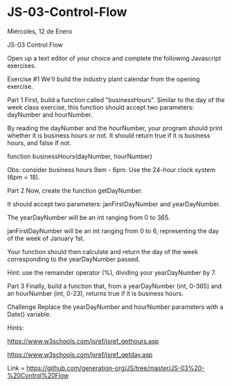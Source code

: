 # JS-03-Control-Flow
Miércoles, 12 de Enero


JS-03 Control Flow


Open up a text editor of your choice and complete the following Javascript exercises.

Exercise #1
We'll build the industry plant calendar from the opening exercise.

Part 1
First, build a function called "businessHours". Similar to the day of the week class exercise, this function should accept two parameters: dayNumber and hourNumber.

By reading the dayNumber and the hourNumber, your program should print whether it is business hours or not. It should return true if it is business hours, and false if not.

function businessHours(dayNumber, hourNumber)

Obs: consider business hours 9am - 6pm. Use the 24-hour clock system (6pm = 18).

Part 2
Now, create the function getDayNumber.

It should accept two parameters: janFirstDayNumber and yearDayNumber.

The yearDayNumber will be an int ranging from 0 to 365.

janFirstDayNumber will be an int ranging from 0 to 6, representing the day of the week of January 1st.

Your function should then calculate and return the day of the week corresponding to the yearDayNumber passed.

Hint: use the remainder operator (%), dividing your yearDayNumber by 7.

Part 3
Finally, build a function that, from a yearDayNumber (int, 0-365) and an hourNumber (int, 0-23), returns true if it is business hours.

Challenge
Replace the yearDayNumber and hourNumber parameters with a Date() variable.

Hints:

https://www.w3schools.com/jsref/jsref_gethours.asp

https://www.w3schools.com/jsref/jsref_getday.asp



Link = https://github.com/generation-org/JS/tree/master/JS-03%20-%20Control%20Flow
